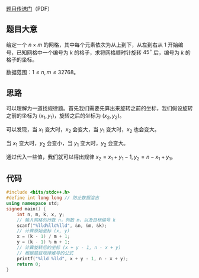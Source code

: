 [题目传送门](files/信息与未来%202025.pdf)（PDF）
## 题目大意
给定一个 $n \times m$ 的网格，其中每个元素依次为从上到下，从左到右从 $1$ 开始编号，已知网格中一个编号为 $k$ 的格子，求将网格顺时针旋转 $45^\circ$ 后，编号为 $k$ 的格子的坐标。

数据范围：$1 \leq n, m \leq 32768$。

## 思路
可以理解为一道找规律题。首先我们需要先算出来旋转之前的坐标，我们假设旋转之前的坐标为 $(x_1, y_1)$，旋转之后的坐标为 $(x_2, y_2)$。

可以发现，当 $x_1$ 变大时，$x_2$ 会变大，当 $y_1$ 变大时，$x_2$ 也会变大。

当 $x_1$ 变大时，$y_2$ 会变小，当 $y_1$ 变大时，$y_2$ 会变大。

通过代入一些值，我们就可以得出规律 $x_2 = x_1 + y_1 - 1, y_2 = n - x_1 + y_1$。

## 代码
```cpp
#include <bits/stdc++.h>
#define int long long // 防止数据溢出
using namespace std;
signed main() {
	int n, m, k, x, y;
	// 输入网格的行数 n，列数 m，以及目标编号 k
	scanf("%lld%lld%lld", &n, &m, &k);
	// 计算原始坐标 (x, y)
	x = (k - 1) / m + 1;
	y = (k - 1) % m + 1;
	// 计算旋转后的坐标 (x + y - 1, n - x + y)
	// 根据题目规律推导的公式
	printf("%lld %lld", x + y - 1, n - x + y);
	return 0;
}
```